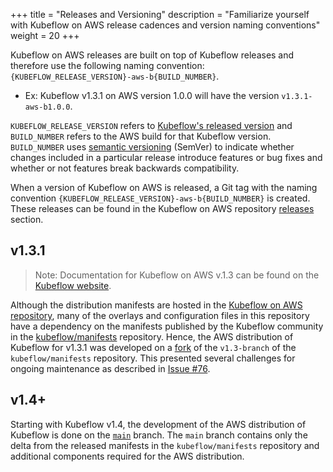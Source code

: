 +++
title = "Releases and Versioning"
description = "Familiarize yourself with Kubeflow on AWS release cadences and version naming conventions"
weight = 20
+++

Kubeflow on AWS releases are built on top of Kubeflow releases and therefore use the following naming convention: `{KUBEFLOW_RELEASE_VERSION}-aws-b{BUILD_NUMBER}`.

* Ex: Kubeflow v1.3.1 on AWS version 1.0.0 will have the version `v1.3.1-aws-b1.0.0`.

`KUBEFLOW_RELEASE_VERSION` refers to [Kubeflow's released version](https://github.com/kubeflow/manifests/releases) and `BUILD_NUMBER` refers to the AWS build for that Kubeflow version. `BUILD_NUMBER` uses [semantic versioning](https://semver.org/) (SemVer) to indicate whether changes included in a particular release introduce features or bug fixes and whether or not features break backwards compatibility.

When a version of Kubeflow on AWS is released, a Git tag with the naming convention `{KUBEFLOW_RELEASE_VERSION}-aws-b{BUILD_NUMBER}` is created. These releases can be found in the Kubeflow on AWS repository [releases](https://github.com/awslabs/kubeflow-manifests/releases) section.

## v1.3.1

> Note: Documentation for Kubeflow on AWS v.1.3 can be found on the [Kubeflow website](https://v1-3-branch.kubeflow.org/docs/distributions/aws/). 

Although the distribution manifests are hosted in the [Kubeflow on AWS repository](https://github.com/awslabs/kubeflow-manifests), many of the overlays and configuration files in this repository have a dependency on the manifests published by the Kubeflow community in the [kubeflow/manifests](https://github.com/kubeflow/manifests) repository. Hence, the AWS distribution of Kubeflow for v1.3.1 was developed on a [fork](https://github.com/awslabs/kubeflow-manifests/tree/v1.3-branch) of the `v1.3-branch` of the `kubeflow/manifests` repository. This presented several challenges for ongoing maintenance as described in [Issue #76](https://github.com/awslabs/kubeflow-manifests/issues/76). 

## v1.4+

Starting with Kubeflow v1.4, the development of the AWS distribution of Kubeflow is done on the [`main`](https://github.com/awslabs/kubeflow-manifests/tree/main) branch. The `main` branch contains only the delta from the released manifests in the `kubeflow/manifests` repository and additional components required for the AWS distribution.
